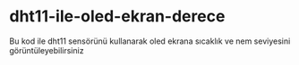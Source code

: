 # dht11-ile-oled-ekran-derece
Bu kod ile dht11 sensörünü kullanarak oled ekrana sıcaklık ve nem seviyesini görüntüleyebilirsiniz
